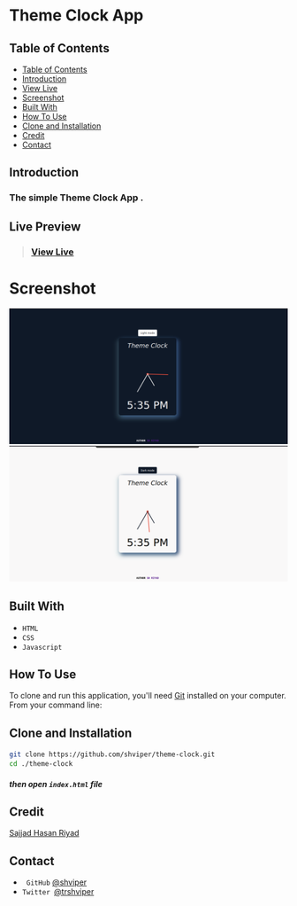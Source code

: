 # Theme Clock App

## Table of Contents

- [Table of Contents](#table-of-contents)
- [Introduction](#introduction)
- [View Live](#view-live)
- [Screenshot](#screenshot)
- [Built With](#built-with)
- [How To Use](#how-to-use)
- [Clone and Installation](#clone-and-installation)
- [Credit](#credit)
- [Contact](#contact)

## Introduction

### The simple Theme Clock App .

## Live Preview

> ### [View Live](https://shviper.github.io/theme-clock/)

# Screenshot

![screenshot](./img/img-1.png)
![screenshot](./img/img-2.png)

## Built With

- `HTML`
- `CSS`
- `Javascript`

## How To Use

To clone and run this application, you'll need [Git](https://git-scm.com) installed on your computer. From your command line:

## Clone and Installation

```bash
git clone https://github.com/shviper/theme-clock.git
cd ./theme-clock
```

##### then open `index.html` file

## Credit

[Sajjad Hasan Riyad](https://www.facebook.com/shviper)

## Contact

- ` GitHub` [@shviper](https://www.github.com/shviper)
- `Twitter `[@trshviper](https://www.twitter.com/trshviper)
